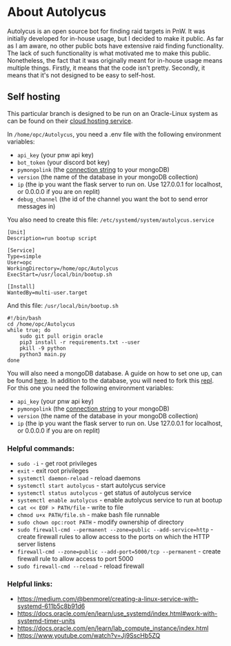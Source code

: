 # About Autolycus

Autolycus is an open source bot for finding raid targets in PnW. It was initially developed for in-house usage, but I decided to make it public. As far as I am aware, no other public bots have extensive raid finding functionality. The lack of such functionality is what motivated me to make this public. Nonetheless, the fact that it was originally meant for in-house usage means multiple things. Firstly, it means that the code isn't pretty. Secondly, it means that it's not designed to be easy to self-host. 

## Self hosting

This particular branch is designed to be run on an Oracle-Linux system as can be found on their [cloud hosting service](https://cloud.oracle.com/).

In `/home/opc/Autolycus`, you need a .env file with the following environment variables:
- `api_key` (your pnw api key)
- `bot_token` (your discord bot key)
- `pymongolink` (the [connection string](https://docs.mongodb.com/manual/reference/connection-string/) to your mongoDB)
- `version` (the name of the database in your mongoDB collection)
- `ip` (the ip you want the flask server to run on. Use 127.0.0.1 for localhost, or 0.0.0.0 if you are on replit)
- `debug_channel` (the id of the channel you want the bot to send error messages in)


You also need to create this file: `/etc/systemd/system/autolycus.service`
```
[Unit]
Description=run bootup script

[Service]
Type=simple
User=opc
WorkingDirectory=/home/opc/Autolycus
ExecStart=/usr/local/bin/bootup.sh

[Install]
WantedBy=multi-user.target
```


And this file: `/usr/local/bin/bootup.sh`
```
#!/bin/bash
cd /home/opc/Autolycus
while true; do
    sudo git pull origin oracle
    pip3 install -r requirements.txt --user
    pkill -9 python
    python3 main.py
done
```


You will also need a mongoDB database. A guide on how to set one up, can be found [here](https://docs.atlas.mongodb.com/getting-started/). In addition to the database, you will need to fork this [repl](https://replit.com/@PoliticsAndWar/Autolycus-database-updater). For this one you need the following environment variables:
- `api_key` (your pnw api key)
- `pymongolink` (the [connection string](https://docs.mongodb.com/manual/reference/connection-string/) to your mongoDB)
- `version` (the name of the database in your mongoDB collection)
- `ip` (the ip you want the flask server to run on. Use 127.0.0.1 for localhost, or 0.0.0.0 if you are on replit)


### Helpful commands:
- `sudo -i` - get root privileges
- `exit` - exit root privileges
- `systemctl daemon-reload` - reload daemons
- `systemctl start autolycus` - start autolycus service
- `systemctl status autolycus` - get status of autolycus service
- `systemctl enable autolycus` - enable autolycus service to run at bootup
- `cat << EOF > PATH/file` - write to file
- `chmod u+x PATH/file.sh` - make bash file runnable
- `sudo chown opc:root PATH` - modify ownership of directory
- `sudo firewall-cmd --permanent --zone=public --add-service=http` - create firewall rules to allow access to the ports on which the HTTP server listens
- `firewall-cmd --zone=public --add-port=5000/tcp --permanent` - create firewall rule to allow access to port 5000
- `sudo firewall-cmd --reload` - reload firewall


### Helpful links:
- https://medium.com/@benmorel/creating-a-linux-service-with-systemd-611b5c8b91d6
- https://docs.oracle.com/en/learn/use_systemd/index.html#work-with-systemd-timer-units
- https://docs.oracle.com/en/learn/lab_compute_instance/index.html 
- https://www.youtube.com/watch?v=Jj9SscHb5ZQ